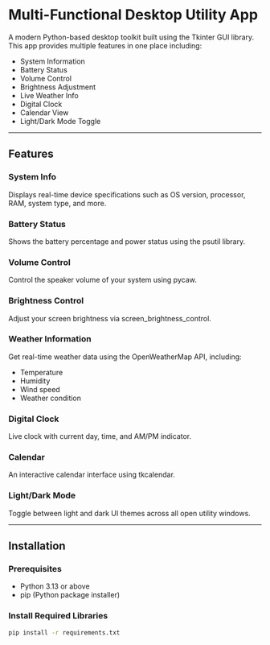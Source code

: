 #  Multi-Functional Desktop Utility App

A modern Python-based desktop toolkit built using the Tkinter GUI library. This app provides multiple features in one place including:

- System Information
- Battery Status
- Volume Control
- Brightness Adjustment
- Live Weather Info
- Digital Clock
- Calendar View
- Light/Dark Mode Toggle

---

##  Features

###  System Info
Displays real-time device specifications such as OS version, processor, RAM, system type, and more.

### Battery Status
Shows the battery percentage and power status using the psutil library.

###  Volume Control
Control the speaker volume of your system using pycaw.

###  Brightness Control
Adjust your screen brightness via screen_brightness_control.

###  Weather Information
Get real-time weather data using the OpenWeatherMap API, including:
- Temperature
- Humidity
- Wind speed
- Weather condition

###  Digital Clock
Live clock with current day, time, and AM/PM indicator.

###  Calendar
An interactive calendar interface using tkcalendar.

###  Light/Dark Mode
Toggle between light and dark UI themes across all open utility windows.

---

## Installation

### Prerequisites

- Python 3.13 or above
- pip (Python package installer)

### Install Required Libraries

```bash
pip install -r requirements.txt
